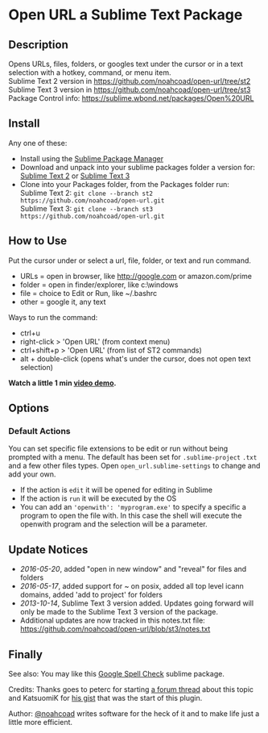 # Open URL a Sublime Text Package

## Description
Opens URLs, files, folders, or googles text under the cursor or in a text selection with a hotkey, command, or menu item.  
Sublime Text 2 version in https://github.com/noahcoad/open-url/tree/st2  
Sublime Text 3 version in https://github.com/noahcoad/open-url/tree/st3  
Package Control info: https://sublime.wbond.net/packages/Open%20URL  

## Install
Any one of these:
* Install using the [Sublime Package Manager](http://wbond.net/sublime_packages/package_control)
* Download and unpack into your sublime packages folder a version for: [Sublime Text 2](https://github.com/noahcoad/open-url/archive/st2.zip) or [Sublime Text 3](https://github.com/noahcoad/open-url/archive/st3.zip)
* Clone into your Packages folder, from the Packages folder run:  
Sublime Text 2: ```git clone --branch st2 https://github.com/noahcoad/open-url.git```  
Sublime Text 3: ```git clone --branch st3 https://github.com/noahcoad/open-url.git```  

## How to Use
Put the cursor under or select a url, file, folder, or text and run command.

* URLs   = open in browser, like http://google.com or amazon.com/prime
* folder = open in finder/explorer, like c:\windows
* file   = choice to Edit or Run, like ~/.bashrc
* other  = google it, any text

Ways to run the command:

* ctrl+u
* right-click > 'Open URL' (from context menu)
* ctrl+shift+p > 'Open URL' (from list of ST2 commands)
* alt + double-click (opens what's under the cursor, does not open text selection)

**Watch a little 1 min [video demo](http://www.screencast.com/t/AmuNuwqOfg).**

## Options
### Default Actions
You can set specific file extensions to be edit or run without being prompted with a menu.  The default has been set for ```.sublime-project``` ```.txt``` and a few other files types.  Open ```open_url.sublime-settings``` to change and add your own.

* If the action is ```edit``` it will be opened for editing in Sublime
* If the action is ```run``` it will be executed by the OS
* You can add an ```'openwith': 'myprogram.exe'``` to specify a specific a program to open the file with.  In this case the shell will execute the openwith program and the selection will be a parameter.

## Update Notices
* *2016-05-20*, added "open in new window" and "reveal" for files and folders<div></div>
* *2016-05-17*, added support for ~ on posix, added all top level icann domains, added 'add to project' for folders
* *2013-10-14*, Sublime Text 3 version added.  Updates going forward will only be made to the Sublime Text 3 version of the package.
* Additional updates are now tracked in this notes.txt file: https://github.com/noahcoad/open-url/blob/st3/notes.txt

## Finally
See also: You may like this [Google Spell Check](https://github.com/noahcoad/google-spell-check) sublime package.

Credits: Thanks goes to peterc for starting [a forum thread](http://www.sublimetext.com/forum/viewtopic.php?f=2&t=4243) about this topic and KatsuomiK for [his gist](https://gist.github.com/3542836) that was the start of this plugin.

Author: [@noahcoad](http://twitter.com/noahcoad) writes software for the heck of it and to make life just a little more efficient.
